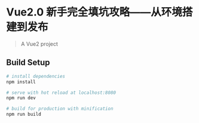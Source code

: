 # Vue2.0 新手完全填坑攻略——从环境搭建到发布

> A Vue2 project

## Build Setup

``` bash
# install dependencies
npm install

# serve with hot reload at localhost:8080
npm run dev

# build for production with minification
npm run build

